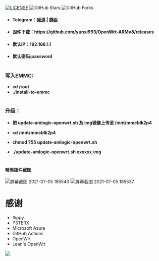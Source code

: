 [![LICENSE](https://img.shields.io/github/license/mashape/apistatus.svg?style=flat-square&label=LICENSE)](https://github.com/yunxi993/OpenWrt-ARMv8/blob/main/LICENSE)
![GitHub Stars](https://img.shields.io/github/stars/yunxi993/OpenWrt-ARMv8.svg?style=flat-square&label=Stars&logo=github)
![GitHub Forks](https://img.shields.io/github/forks/yunxi993/OpenWrt-ARMv8.svg?style=flat-square&label=Forks&logo=github)

* #### Telegram：[频道](https://t.me/OpenWrt_Yuan) | [群组](https://t.me/passwall2)
* #### 固件下载：https://github.com/yunxi993/OpenWrt-ARMv8/releases
* #### 默认IP：192.168.1.1
* #### 默认密码:password
#
### 写入EMMC:
* **cd /root**
* **./install-to-emmc**
#
### 升级：
* **把 update-amlogic-openwrt.sh 及 img镜像上传至 /mnt/mmcblk2p4**

* **cd /mnt/mmcblk2p4**

* **chmod 755 update-amlogic-openwrt.sh**

* **./update-amlogic-openwrt.sh xxxxxx.img**
#
#### 精简插件截图
![屏幕截图 2021-07-05 185540](https://user-images.githubusercontent.com/59167936/124461003-b1202580-ddc2-11eb-9495-54eee58eb7f5.jpg)
![屏幕截图 2021-07-05 185537](https://user-images.githubusercontent.com/59167936/124461013-b4b3ac80-ddc2-11eb-8542-0a68cd292d2b.jpg)


# 感谢
- flippy
- P3TERX
- Microsoft Azure
- GitHub Actions
- OpenWrt
- Lean's OpenWrt

![](http://profile-counter.glitch.me/OpenWrt-ARMv8/count.svg)
